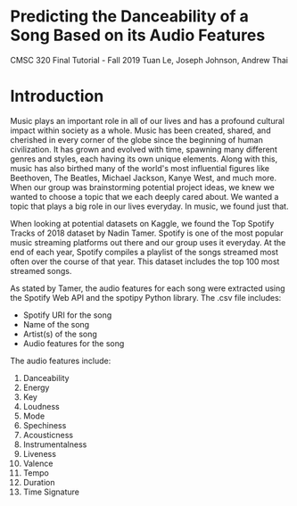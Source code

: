 # Predicting the Danceability of a Song Based on its Audio Features
CMSC 320 Final Tutorial - Fall 2019
Tuan Le, Joseph Johnson, Andrew Thai

# Introduction
Music plays an important role in all of our lives and has a profound cultural impact within society as a whole. Music has been created, shared, and cherished in every corner of the globe since the beginning of human civilization. It has grown and evolved with time, spawning many different genres and styles, each having its own unique elements. Along with this, music has also birthed many of the world's most influential figures like Beethoven, The Beatles, Michael Jackson, Kanye West, and much more. When our group was brainstorming potential project ideas, we knew we wanted to choose a topic that we each deeply cared about. We wanted a topic that plays a big role in our lives everyday. In music, we found just that. 

When looking at potential datasets on Kaggle, we found the Top Spotify Tracks of 2018 dataset by Nadin Tamer. Spotify is one of the most popular music streaming platforms out there and our group uses it everyday. At the end of each year, Spotify compiles a playlist of the songs streamed most often over the course of that year. This dataset includes the top 100 most streamed songs. 

As stated by Tamer, the audio features for each song were extracted using the Spotify Web API and the spotipy Python library. The .csv file includes: 

- Spotify URI for the song
- Name of the song
- Artist(s) of the song
- Audio features for the song 

The audio features include:

1) Danceability
2) Energy
3) Key
4) Loudness
5) Mode
6) Spechiness
7) Acousticness
8) Instrumentalness
9) Liveness
10) Valence
11) Tempo
12) Duration
13) Time Signature
